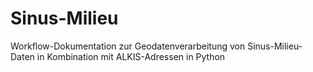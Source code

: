 # Sinus-Milieu
Workflow-Dokumentation  zur Geodatenverarbeitung von Sinus-Milieu-Daten in Kombination mit ALKIS-Adressen in Python
